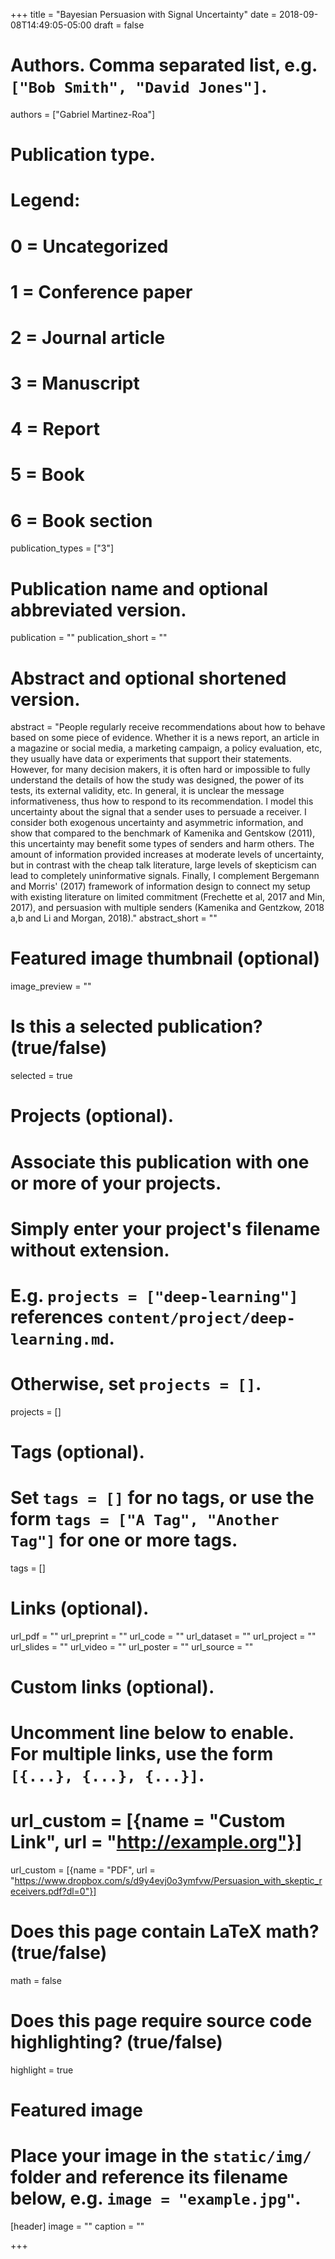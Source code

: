 +++
title = "Bayesian Persuasion with Signal Uncertainty"
date = 2018-09-08T14:49:05-05:00
draft = false

# Authors. Comma separated list, e.g. `["Bob Smith", "David Jones"]`.
authors = ["Gabriel Martinez-Roa"]

# Publication type.
# Legend:
# 0 = Uncategorized
# 1 = Conference paper
# 2 = Journal article
# 3 = Manuscript
# 4 = Report
# 5 = Book
# 6 = Book section
publication_types = ["3"]

# Publication name and optional abbreviated version.
publication = ""
publication_short = ""

# Abstract and optional shortened version.
abstract = "People regularly receive recommendations about how to behave based on some piece of evidence. Whether it is a news report, an article in a magazine or social media, a marketing campaign, a policy evaluation, etc, they usually have data or experiments that support their statements. However, for many decision makers, it is often hard or impossible to fully understand the details of how the study was designed, the power of its tests, its external validity, etc. In general, it is unclear the message informativeness, thus how to respond to its recommendation. I model this uncertainty about the signal that a sender uses to persuade a receiver. I consider both exogenous uncertainty and asymmetric information, and show that compared to the benchmark of Kamenika and Gentskow (2011), this uncertainty may benefit some types of senders and harm others. The amount of information provided increases at moderate levels of uncertainty, but in contrast with the cheap talk literature, large levels of skepticism can lead to completely uninformative signals. Finally, I complement Bergemann and Morris' (2017) framework of information design to connect my setup with existing literature on limited commitment (Frechette et al, 2017 and Min, 2017), and persuasion with multiple senders (Kamenika and Gentzkow, 2018 a,b and Li and Morgan, 2018)."
abstract_short = ""

# Featured image thumbnail (optional)
image_preview = ""

# Is this a selected publication? (true/false)
selected = true

# Projects (optional).
#   Associate this publication with one or more of your projects.
#   Simply enter your project's filename without extension.
#   E.g. `projects = ["deep-learning"]` references `content/project/deep-learning.md`.
#   Otherwise, set `projects = []`.
projects = []

# Tags (optional).
#   Set `tags = []` for no tags, or use the form `tags = ["A Tag", "Another Tag"]` for one or more tags.
tags = []

# Links (optional).
url_pdf = ""
url_preprint = ""
url_code = ""
url_dataset = ""
url_project = ""
url_slides = ""
url_video = ""
url_poster = ""
url_source = ""

# Custom links (optional).
#   Uncomment line below to enable. For multiple links, use the form `[{...}, {...}, {...}]`.
# url_custom = [{name = "Custom Link", url = "http://example.org"}]
url_custom = [{name = "PDF", url = "https://www.dropbox.com/s/d9y4evj0o3ymfvw/Persuasion_with_skeptic_receivers.pdf?dl=0"}]

# Does this page contain LaTeX math? (true/false)
math = false

# Does this page require source code highlighting? (true/false)
highlight = true

# Featured image
# Place your image in the `static/img/` folder and reference its filename below, e.g. `image = "example.jpg"`.
[header]
image = ""
caption = ""

+++
